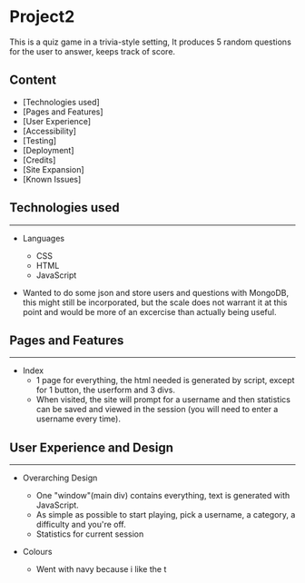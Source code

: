 # Project2

This is a quiz game in a trivia-style setting, It produces 5 random questions for the user to answer, keeps track of score.

## Content

* [Technologies used]
* [Pages and Features]
* [User Experience]
* [Accessibility]
* [Testing]
* [Deployment]
* [Credits]
* [Site Expansion]
* [Known Issues]


## Technologies used
---

* Languages
  * CSS
  * HTML
  * JavaScript

* Wanted to do some json and store users and questions with MongoDB, this might still be incorporated, but the scale does not warrant it at this point and would be more of an excercise than actually being useful.


## Pages and Features
---

* Index
  * 1 page for everything, the html needed is generated by script, except for 1 button, the userform and 3 divs.
  * When visited, the site will prompt for a username and then statistics can be saved and viewed in the session (you will need to enter a username every time).
 
 

## User Experience and Design
---

* Overarching Design
  * One "window"(main div) contains everything, text is generated with JavaScript.
  * As simple as possible to start playing, pick a username, a category, a difficulty and you're off.
  * Statistics for current session

* Colours
  * Went with navy because i like the t

